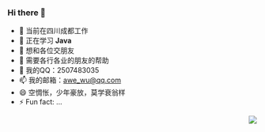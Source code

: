 ### Hi there 👋

<!--
**awewu/awewu** is a ✨ _special_ ✨ repository because its `README.md` (this file) appears on your GitHub profile.

Here are some ideas to get you started:
-->
- 🔭 当前在四川成都工作
- 🌱 正在学习 **Java**
- 👯 想和各位交朋友
- 🤔 需要各行各业的朋友的帮助
- 💬 我的QQ：2507483035
- 📫 我的邮箱：awe_wu@qq.com
- 😄 空惆怅，少年豪放，莫学衰翁样
- ⚡ Fun fact: ...

<img align="right" src="https://github-readme-stats.vercel.app/api?username=awewu&show_icons=true&theme=vue&locale=cn">

